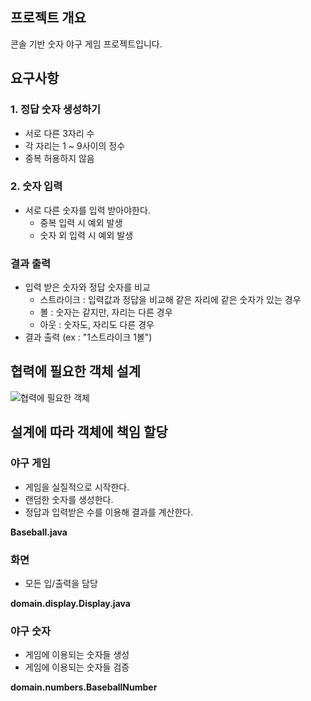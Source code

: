 ## 프로젝트 개요
콘솔 기반 숫자 야구 게임 프로젝트입니다.

## 요구사항
### 1. 정답 숫자 생성하기
- 서로 다른 3자리 수
- 각 자리는 1 ~ 9사이의 정수
- 중복 허용하지 않음
### 2. 숫자 입력
- 서로 다른 숫자를 입력 받아야한다.
  - 중복 입력 시 예외 발생
  - 숫자 외 입력 시 예외 발생
### 결과 출력
  - 입력 받은 숫자와 정답 숫자를 비교
    - 스트라이크 : 입력값과 정답을 비교해 같은 자리에 같은 숫자가 있는 경우
    - 볼 : 숫자는 같지만, 자리는 다른 경우
    -  아웃 : 숫자도, 자리도 다른 경우
  - 결과 출력 (ex : "1스트라이크 1볼")

## 협력에 필요한 객체 설계
![협력에 필요한 객체](https://befitting-subway-0bf.notion.site/image/https%3A%2F%2Fprod-files-secure.s3.us-west-2.amazonaws.com%2Fec696ef1-489c-4a9e-b954-fe7608e4327d%2F9ca1d757-0b10-449e-9294-6f86b86fd912%2F%25E1%2584%2589%25E1%2585%25B3%25E1%2584%258F%25E1%2585%25B3%25E1%2584%2585%25E1%2585%25B5%25E1%2586%25AB%25E1%2584%2589%25E1%2585%25A3%25E1%2586%25BA_2024-09-12_%25E1%2584%258B%25E1%2585%25A9%25E1%2584%2592%25E1%2585%25AE_1.37.47.png?table=block&id=159ea734-2315-46b3-bbf2-86d788602bb5&spaceId=ec696ef1-489c-4a9e-b954-fe7608e4327d&width=1280&userId=&cache=v2)

## 설계에 따라 객체에 책임 할당
### 야구 게임 
- 게임을 실질적으로 시작한다.
- 랜덤한 숫자를 생성한다.
- 정답과 입력받은 수를 이용해 결과를 계산한다.

**Baseball.java**
### 화면
- 모든 입/출력을 담당

**domain.display.Display.java**
### 야구 숫자
- 게임에 이용되는 숫자들 생성
- 게임에 이용되는 숫자들 검증

**domain.numbers.BaseballNumber**